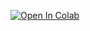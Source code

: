 [![Open In Colab](https://colab.research.google.com/assets/colab-badge.svg)](https://colab.research.google.com/github/bmox/tools/blob/main/download_file_from_internet.ipynb)
